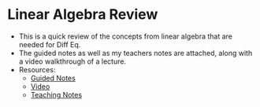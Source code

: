 # Linear Algebra Review
- This is a quick review of the concepts from linear algebra that are needed for Diff Eq.
- The guided notes as well as my teachers notes are attached, along with a video walkthrough of a lecture.
- Resources:
  - [Guided Notes](Linear-Algebra-Notes.pdf)
  - [Video](Linear-Algebra-Video.mp4)
  - [Teaching Notes](Linear-Teachers-Notes.pdf)
